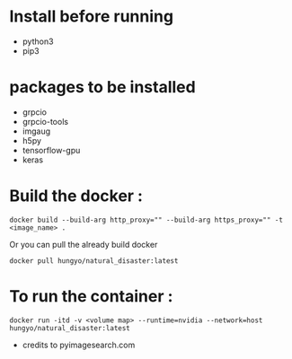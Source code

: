 # Install before running

* python3
* pip3

# packages to be installed

* grpcio
* grpcio-tools
* imgaug
* h5py
* tensorflow-gpu
* keras

# Build the docker :
```
docker build --build-arg http_proxy="" --build-arg https_proxy="" -t <image_name> .
```

 Or you can pull the already build docker
```
docker pull hungyo/natural_disaster:latest
```
# To run the container :
```
docker run -itd -v <volume map> --runtime=nvidia --network=host hungyo/natural_disaster:latest
```
* credits to pyimagesearch.com
